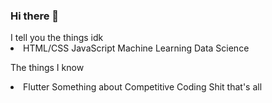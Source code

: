 ### Hi there 👋

<h>
  I tell you the things idk
  </h>
  <li>
HTML/CSS
JavaScript
Machine Learning
Data Science
</li>
  
  The things I know
<li>
Flutter
Something about Competitive Coding
Shit that's all
</li>



<!--
**tomthomasvempala/tomthomasvempala** is a ✨ _special_ ✨ repository because its `README.md` (this file) appears on your GitHub profile.

Here are some ideas to get you started:

- 🔭 I’m currently working on ...
- 🌱 I’m currently learning ...
- 👯 I’m looking to collaborate on ...
- 🤔 I’m looking for help with ...
- 💬 Ask me about ...
- 📫 How to reach me: ...
- 😄 Pronouns: ...
- ⚡ Fun fact: ...
-->
